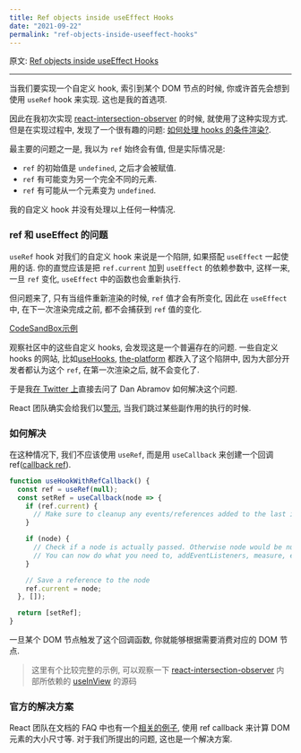 ```yaml
---
title: Ref objects inside useEffect Hooks
date: "2021-09-22"
permalink: "ref-objects-inside-useeffect-hooks"
---
```


原文: [Ref objects inside useEffect Hooks](https://medium.com/@teh_builder/ref-objects-inside-useeffect-hooks-eb7c15198780)

---

当我们要实现一个自定义 hook, 索引到某个 DOM 节点的时候, 你或许首先会想到使用 `useRef` hook 来实现. 这也是我的首选项.

因此在我初次实现 [react-intersection-observer](https://github.com/thebuilder/react-intersection-observer) 的时候, 就使用了这种实现方式. 但是在实现过程中, 发现了一个很有趣的问题: [如何处理 hooks 的条件渲染?](https://github.com/thebuilder/react-intersection-observer/issues/162).

最主要的问题之一是, 我以为 `ref` 始终会有值, 但是实际情况是:

- `ref` 的初始值是 `undefined`, 之后才会被赋值.
- `ref` 有可能变为另一个完全不同的元素.
- `ref` 有可能从一个元素变为 `undefined`.

我的自定义 hook 并没有处理以上任何一种情况.

### ref 和 useEffect 的问题

`useRef` hook 对我们的自定义 hook 来说是一个陷阱, 如果搭配 `useEffect` 一起使用的话. 你的直觉应该是把 `ref.current` 加到 `useEffect` 的依赖参数中, 这样一来, 一旦 `ref` 变化, `useEffect` 中的函数也会重新执行.

但问题来了, 只有当组件重新渲染的时候, `ref`	值才会有所变化, 因此在 `useEffect` 中, 在下一次渲染完成之前, 都不会捕获到 `ref` 值的变化.

[CodeSandBox示例](https://codesandbox.io/s/01m0ok09rv?from-embed)

观察社区中的这些自定义 hooks, 会发现这是一个普遍存在的问题. 一些自定义 hooks 的网站, 比如[useHooks](https://usehooks.com/), [the-platform](https://github.com/jaredpalmer/the-platform) 都跌入了这个陷阱中, 因为大部分开发者都认为这个 `ref`, 在第一次渲染之后, 就不会变化了.

于是我[在 Twitter 上](https://twitter.com/teh_builder/status/1093497029693763584?ref_src=twsrc%5Etfw%7Ctwcamp%5Etweetembed%7Ctwterm%5E1093497348913803265%7Ctwgr%5E%7Ctwcon%5Es2_&ref_url=https%3A%2F%2Fcdn.embedly.com%2Fwidgets%2Fmedia.html%3Ftype%3Dtext2Fhtmlkey%3Da19fcc184b9711e1b4764040d3dc5c07schema%3Dtwitterurl%3Dhttps3A%2F%2Ftwitter.com%2Fdan_abramov%2Fstatus%2F1093497348913803265image%3Dhttps3A%2F%2Fi.embed.ly%2F1%2Fimage3Furl3Dhttps253A252F252Fpbs.twimg.com252Fprofile_images252F906557353549598720252FoapgW_Fp_400x400.jpg26key3Da19fcc184b9711e1b4764040d3dc5c07)直接去问了 Dan Abramov 如何解决这个问题. 

React 团队确实会给我们以[警示](https://reactjs.org/docs/hooks-effect.html#explanation-why-effects-run-on-each-update), 当我们跳过某些副作用的执行的时候.

### 如何解决

在这种情况下, 我们不应该使用 `useRef`, 而是用 `useCallback` 来创建一个回调 ref([callback ref](https://reactjs.org/docs/refs-and-the-dom.html#callback-refs)).



```js
function useHookWithRefCallback() {
  const ref = useRef(null);
  const setRef = useCallback(node => {
    if (ref.current) {
      // Make sure to cleanup any events/references added to the last instance
    }

    if (node) {
      // Check if a node is actually passed. Otherwise node would be null.
      // You can now do what you need to, addEventListeners, measure, etc.
    }

    // Save a reference to the node
    ref.current = node;
  }, []);

  return [setRef];
}
```

一旦某个 DOM 节点触发了这个回调函数, 你就能够根据需要消费对应的 DOM 节点.

> 这里有个比较完整的示例, 可以观察一下 [react-intersection-observer](https://github.com/thebuilder/react-intersection-observer) 内部所依赖的 [useInView](https://github.com/thebuilder/react-intersection-observer/blob/master/src/useInView.tsx) 的源码

### 官方的解决方案

React 团队在文档的 FAQ 中也有一个[相关的例子](https://reactjs.org/docs/hooks-faq.html#how-can-i-measure-a-dom-node), 使用 ref callback 来计算 DOM 元素的大小尺寸等. 对于我们所提出的问题, 这也是一个解决方案.

